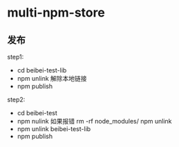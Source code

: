 # multi-npm-store

## 发布

step1: 
- cd beibei-test-lib
- npm unlink 解除本地链接
- npm publish

step2:

- cd beibei-test
- npm nulink 如果报错 rm -rf node_modules/ npm unlink
- npm unlink beibei-test-lib
- npm publish

